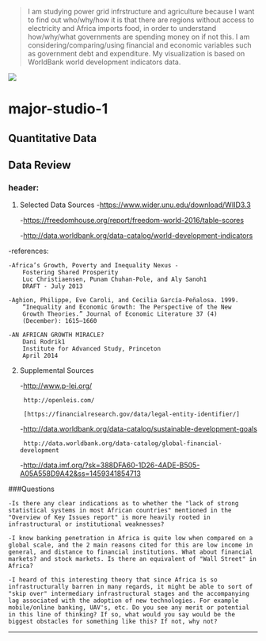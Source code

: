 >I am studying power grid infrstructure and agriculture because I want to find out who/why/how it is that there are regions without access to electricity and Africa imports food, in order to understand how/why/what governments are spending money on if not this. I am considering/comparing/using financial and economic variables such as government debt and expenditure. My visualization is based on WorldBank world development indicators data.

[![](https://major-studio-1/quant2/screenshotUNDP_RBA.png)](https://ianssmith.github.io/major-studio-1/quant2)

# major-studio-1
## Quantitative Data

## Data Review

### header:


1. Selected Data Sources
	-https://www.wider.unu.edu/download/WIID3.3
	 
	-https://freedomhouse.org/report/freedom-world-2016/table-scores 

	-http://data.worldbank.org/data-catalog/world-development-indicators 

-references:

	-Africa’s Growth, Poverty and Inequality Nexus -
		Fostering Shared Prosperity
		Luc Christiaensen, Punam Chuhan-Pole, and Aly Sanoh1
		DRAFT - July 2013

	-Aghion, Philippe, Eve Caroli, and Cecilia García-Peñalosa. 1999.
		“Inequality and Economic Growth: The Perspective of the New
		Growth Theories.” Journal of Economic Literature 37 (4)
		(December): 1615–1660

	-AN AFRICAN GROWTH MIRACLE?
		Dani Rodrik1
		Institute for Advanced Study, Princeton
		April 2014


2. Supplemental Sources

	-http://www.p-lei.org/

		http://openleis.com/

		[https://financialresearch.gov/data/legal-entity-identifier/]

	-http://data.worldbank.org/data-catalog/sustainable-development-goals

		http://data.worldbank.org/data-catalog/global-financial-development

	-http://data.imf.org/?sk=388DFA60-1D26-4ADE-B505-A05A558D9A42&ss=1459341854713


###Questions 

	-Is there any clear indications as to whether the "lack of strong statistical systems in most African countries" mentioned in the "Overview of Key Issues report" is more heavily rooted in infrastructural or institutional weaknesses?

	-I know banking penetration in Africa is quite low when compared on a global scale, and the 2 main reasons cited for this are low income in general, and distance to financial institutions. What about financial markets? and stock markets. Is there an equivalent of "Wall Street" in Africa?

	-I heard of this interesting theory that since Africa is so infrastructurally barren in many regards, it might be able to sort of "skip over" intermediary infrastructural stages and the accompanying lag associated with the adoption of new technologies. For example mobile/online banking, UAV's, etc. Do you see any merit or potential in this line of thinking? If so, what would you say would be the biggest obstacles for something like this? If not, why not?



----
